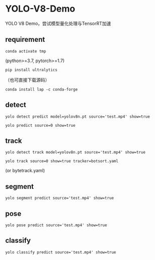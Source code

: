 # YOLO-V8-Demo
YOLO V8 Demo，尝试模型量化处理与TensorRT加速
## requirement
    conda activate tmp
(python>=3.7, pytorch>=1.7)

    pip install ultralytics
（也可直接下载源码）

    conda install lap -c conda-forge

## detect
```
yolo detect predict model=yolov8n.pt source='test.mp4' show=true
```
```
yolo predict source=0 show=true
```

## track
```
yolo detect track model=yolov8n.pt source='test.mp4' show=true
```
```
yolo track source=0 show=true tracker=botsort.yaml
```
(or bytetrack.yaml)

## segment
```
yolo segment predict source='test.mp4' show=true
```

## pose
```
yolo pose predict source='test.mp4' show=true
```

## classify
```
yolo classify predict source='test.mp4' show=true
```
